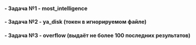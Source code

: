 #### - Задача №1 - most_intelligence
#### - Задача №2 - ya_disk (токен в игнорируемом файле)
#### - Задача №3 - overflow (выдаёт не более 100 последних результатов)

